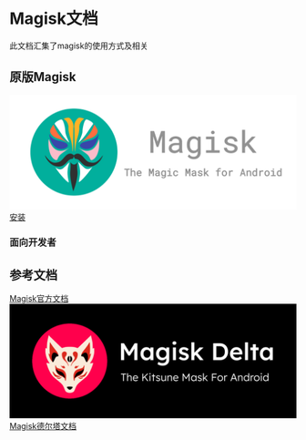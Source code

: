 
# Magisk文档

此文档汇集了magisk的使用方式及相关
## 原版Magisk
![](2.png)
[安装](安装.md)
[]()
[]()
[]()

### 面向开发者
[]()
[]()
[]()
[]()
[]()
## 参考文档
[Magisk官方文档](https://topjohnwu.github.io/Magisk/)
![](1.png)
[Magisk德尔塔文档](https://huskydg.github.io/magisk-files/)